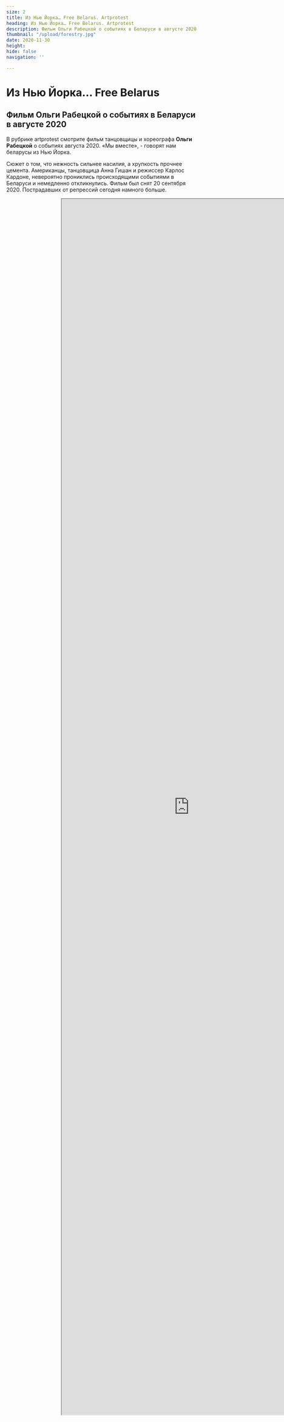```yaml
---
size: 2
title: Из Нью Йорка… Free Belarus. Artprotest
heading: Из Нью Йорка… Free Belarus. Artprotest
description: Фильм Ольги Рабецкой о событиях в Беларуси в августе 2020.
thumbnail: "/upload/forestry.jpg"
date: 2020-11-30
height: 
hide: false
navigation: ''

---
```

Из Нью Йорка… Free Belarus
===========
Фильм Ольги Рабецкой о событиях в Беларуси в августе 2020
-------------------

В рубрике artprotest смотрите фильм танцовщицы и хореографа **Ольги Рабецкой** о событиях августа 2020. «Мы вместе», - говорят нам беларусы из Нью Йорка.

Сюжет о том, что нежность сильнее насилия, а хрупкость прочнее цемента. Американцы, танцовщица Анна Гишан и режиссер Карлос Кардоне, невероятно прониклись происходящими событиями в Беларуси и немедленно откликнулись. Фильм был снят  20 сентября 2020. Пострадавших от репрессий сегодня намного больше. 

<div>
  <iframe style="width: 70vw; height: 80vh; margin: 0 15vw;" 
src="https://drive.google.com/file/d/1rGPKaBOZiG84dD9CZKDgCmBfYeBG7rEt/preview">
</div>